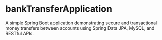 # bankTransferApplication
A simple Spring Boot application demonstrating secure and transactional money transfers between accounts using Spring Data JPA, MySQL, and RESTful APIs.
